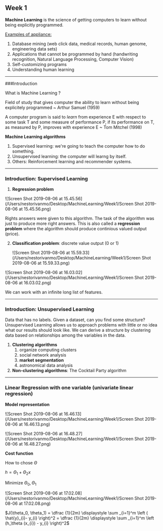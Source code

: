 ## Week 1 

**Machine Learning** is the science of getting computers to learn without being explicitly programmed. 

<u>Examples of appliance:</u>

1. Database mining (web click data, medical records, human genome, engineering data sets)
2. Applications that cannot be programmed by hand (handwriting recognition, Natural Language Processing, Computer Vision)
3. Self-customizing programs 
4. Understanding human learning 

---

###Introduction 

What is Machine Learning ? 

Field of study that gives computer the ability to learn without being explicitely programmed ~ Arthur Samuel (1959) 

A computer program is said to *learn* from experience E with respect to some task T and some measure of performance P, if its performance on T, as measured by P, improves with experience E ~ Tom Mitchel (1998)

**Machine Learning algorithms**

1. Supervised learning: we're going to teach the computer how to do something.	
2. Unsupervised learning: the computer will learng by itself. 
3. Others: Reinforcement learning and recommender systems. 

---

### Introduction: Supervised Learning 

1. **Regression problem**

![Screen Shot 2019-08-06 at 15.45.56](/Users/nestorivanmo/Desktop/MachineLearning/Week1/Screen Shot 2019-08-06 at 15.45.56.png)

Rights answers were given to this algorithm. The task of the algorithm was just to produce more right answers. This is also called a **regression problem** where the algorithm should produce continious valued output (price). 

2. **Classification problem**: discrete value output (0 or 1)

   ![Screen Shot 2019-08-06 at 15.59.33](/Users/nestorivanmo/Desktop/MachineLearning/Week1/Screen Shot 2019-08-06 at 15.59.33.png)

![Screen Shot 2019-08-06 at 16.03.02](/Users/nestorivanmo/Desktop/MachineLearning/Week1/Screen Shot 2019-08-06 at 16.03.02.png) 

We can work with an infinite long list of features. 

---

### Introduction: Unsupervised Learning 

Data that has no labels. Given a dataset, can you find some structure? Unsupervised Learning allows us to approach problems with little or no idea what our results should look like. We can derive a structure by clustering data based on relationships among the variables in the data. 

1. **Clustering algorithms**
   1. organize computing clusters 
   2. social network analysis 
   3. **market segmentation**
   4. astronomical data analysis
2. **Non-clustering algorithms**: The Cocktail Party algorithm 

---

### Linear Regression with one variable (univariate linear regression)

**Model representation**

![Screen Shot 2019-08-06 at 16.46.13](/Users/nestorivanmo/Desktop/MachineLearning/Week1/Screen Shot 2019-08-06 at 16.46.13.png)

![Screen Shot 2019-08-06 at 16.48.27](/Users/nestorivanmo/Desktop/MachineLearning/Week1/Screen Shot 2019-08-06 at 16.48.27.png)

**Cost function**

How to chose $\Theta$ 

$h=\Theta_1 + \Theta_2 x$

Minimize $\Theta_0 , \Theta_1$

![Screen Shot 2019-08-06 at 17.02.08](/Users/nestorivanmo/Desktop/MachineLearning/Week1/Screen Shot 2019-08-06 at 17.02.08.png)

$J(\theta_0, \theta_1) = \dfrac {1}{2m} \displaystyle \sum _{i=1}^m \left ( \hat{y}_{i}- y_{i} \right)^2 = \dfrac {1}{2m} \displaystyle \sum _{i=1}^m \left (h_\theta (x_{i}) - y_{i} \right)^2$

​	